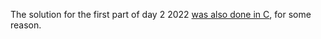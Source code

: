 The solution for the first part of day 2 2022 [was also done in C](https://gist.github.com/Ciro23/1c4edac664aaf32961a0e68c0653ba9c),
for some reason.